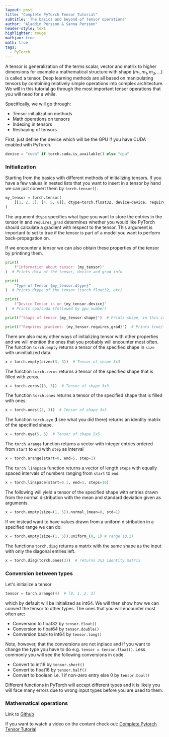 ```yaml
---
layout: post
title: "Complete PyTorch Tensor Tutorial"
subtitle: 'The basics and beyond of Tensor operations'
author: "Aladdin Persson & Sanna Persson"
header-style: text
highlighter: rouge
mathjax: true
math: true
tags:
  - PyTorch
---
```


<script data-ad-client="ca-pub-7720049635521188" async src="https://pagead2.googlesyndication.com/pagead/js/adsbygoogle.js"></script>

A tensor is generalization of the terms scalar, vector and matrix to higher
dimensions for example a mathematical structure with shape $(m_1,m_1,m_3, ...)$ is called
a tensor. Deep learning methods are all based on manipulating tensors by combining
relatively simple operations into complex architecture. We will in this tutorial go
through the most important tensor operations that you will need for a while. 

Specifically, we will go through:
* Tensor initialization methods
* Math operations on tensors
* Indexing in tensors
* Reshaping of tensors

First, just define the device which will be the GPU if you have
CUDA enabled with PyTorch. 
``` python
device = "cuda" if torch.cuda.is_available() else "cpu"
```
### Initialization
Starting from the basics with different methods of initializing tensors. If you
have a few values in nested lists that you want to insert in a tensor by hand we can just
convert them by `torch.tensor()`. 
```python
my_tensor = torch.tensor(
    [[1, 2, 3], [4, 5, 6]], dtype=torch.float32, device=device, requires_grad=True
)
```
The argument `dtype` specifies what type you want to store the entries in the tensor 
in and `requires_grad` determines whether you would like PyTorch should calculate
a gradient with respect to the tensor. This argument is important to set to true if the tensor is
part of a model you want to perform back-propagation on. 

If we encounter a tensor we can also obtain these properties of the tensor by printinng them.
```python
print(
    f"Information about tensor: {my_tensor}"
)  # Prints data of the tensor, device and grad info

print(
    "Type of Tensor {my_tensor.dtype}"
)  # Prints dtype of the tensor (torch.float32, etc)

print(
    f"Device Tensor is on {my_tensor.device}"
)  # Prints cpu/cuda (followed by gpu number)

print(f"Shape of tensor {my_tensor.shape}")  # Prints shape, in this case 2x3

print(f"Requires gradient: {my_tensor.requires_grad}")  # Prints true/false
```
There are also many other ways of initializing tensor with other properties and
we will mention the ones that you probably will encounter most often.
The function `torch.empty` returns a tensor of the specified shape in `size` with uninitialized data.
```python
x = torch.empty(size=(3, 3))  # Tensor of shape 3x3
``` 
The function `torch.zeros` returns a tensor of the specified shape that is filled with zeros.
```python
x = torch.zeros((3, 3))  # Tensor of shape 3x3 
```  
The function `torch.ones` returns a tensor of the specified shape that is filled with ones.
```python
x = torch.ones((3, 3))  # Tensor of shape 3x3 
```
The function `torch.eye` (**I** see what you did there) returns an identity matrix of the specified shape.  
```python
x = torch.eye(5, 5)  # Tensor of shape 5x5
```
The `torch.arange` function returns a vector with integer entries ordered from `start` to `end` with `step` as interval 
```python
x = torch.arange(start=0, end=5, step=1)
```
The `torch.linspace` function returns a vector of length `steps` with equally spaced intervals of numbers ranging from `start`
to `end`.
```python
x = torch.linspace(start=0.1, end=1, steps=10)  
```
The following will yield a tensor of the specified shape with entries drawn from the
normal distribution with the mean and standard deviation given as arguments.
```python
x = torch.empty(size=(1, 5)).normal_(mean=0, std=1)
```
If we instead want to have values drawn from a uniform distribution in a specified
range we can do:
```python
x = torch.empty(size=(1, 5)).uniform_(0, 1) # range (0,1)
```
The functions `torch.diag` returns a matrix with the same shape as the input with only the diagonal entries left.
```python
x = torch.diag(torch.ones(3))  # returns 3x3 identity matrix
```

### Conversion between types
Let's initialize a tensor
```python
tensor = torch.arange(4)  # [0, 1, 2, 3] 
```
which by default will be initialized as int64. We will then show how we can 
convert the tensor to other types. 
The ones that you will encounter most often are:

* Conversion to float32 by `tensor.float()`
* Conversion to float64 by `tensor.double()`
* Conversion back to int64 by `tensor.long()`

Note, however, that the conversions are not inplace and if you want to 
change the type you have to do e.g. `tensor = tensor.float()`. Less commonly you 
will see the following conversions in code. 

* Convert to int16 by `tensor.short()`
* Convert to float16 by `tensor.half()`
* Convert to boolean i.e. 1 if non-zero entry else 0 by `tensor.bool()`  

Different functions in PyTorch will accept different types and it is likely you will
face many errors due to wrong input types before you are used to them. 

### Mathematical operations

Link to [Github](https://github.com/AladdinPerzon)

If you want to watch a video on the content check out: [Complete Pytorch Tensor Tutorial](https://youtu.be/x9JiIFvlUwk)
